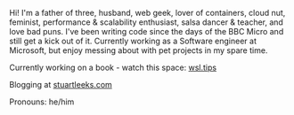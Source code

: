 Hi! I'm a father of three, husband, web geek, lover of containers, cloud nut, feminist, performance & scalability enthusiast, salsa dancer & teacher, and love bad puns. I've been writing code since the days of the BBC Micro and still get a kick out of it. Currently working as a Software engineer at Microsoft, but enjoy messing about with pet projects in my spare time.

Currently working on a book - watch this space: [wsl.tips](https://wsl.tips)

Blogging at [stuartleeks.com](https://stuartleeks.com)

Pronouns: he/him

<!--
**stuartleeks/stuartleeks** is a ✨ _special_ ✨ repository because its `README.md` (this file) appears on your GitHub profile.

### Hi there 👋

Here are some ideas to get you started:

- 🔭 I’m currently working on ...
- 🌱 I’m currently learning ...
- 👯 I’m looking to collaborate on ...
- 🤔 I’m looking for help with ...
- 💬 Ask me about ...
- 📫 How to reach me: ...
- 😄 Pronouns: ...
- ⚡ Fun fact: ...
-->
